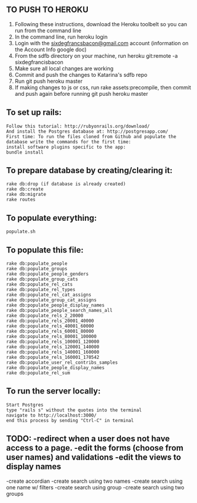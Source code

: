## TO PUSH TO HEROKU
1. Following these instructions, download the Heroku toolbelt so you can run from the command line
2. In the command line, run heroku login
3. Login with the sixdegfrancsbacon@gmail.com account (information on the Account Info google doc)
4. From the sdfb directory on your machine, run heroku git:remote -a sixdegfrancisbacon
5. Make sure all local changes are working
6. Commit and push the changes to Katarina's sdfb repo
7. Run git push heroku master
8. If making changes to js or css, run rake assets:precompile, then commit and push again before running git push heroku master

## To set up rails:
```
Follow this tutorial: http://rubyonrails.org/download/
And install the Postgres database at: http://postgresapp.com/
First time: To run the files cloned from Github and populate the database write the commands for the first time:
install software plugins specific to the app:
bundle install
```

## To prepare database by creating/clearing it:

```
rake db:drop (if database is already created)
rake db:create
rake db:migrate
rake routes 
```

## To populate everything:

```
populate.sh
```


## To populate this file:

```
rake db:populate_people
rake db:populate_groups
rake db:populate_people_genders
rake db:populate_group_cats
rake db:populate_rel_cats
rake db:populate_rel_types
rake db:populate_rel_cat_assigns
rake db:populate_group_cat_assigns
rake db:populate_people_display_names
rake db:populate_people_search_names_all
rake db:populate_rels_2_20000
rake db:populate_rels_20001_40000
rake db:populate_rels_40001_60000
rake db:populate_rels_60001_80000
rake db:populate_rels_80001_100000
rake db:populate_rels_100001_120000
rake db:populate_rels_120001_140000
rake db:populate_rels_140001_160000
rake db:populate_rels_160001_170542
rake db:populate_user_rel_contribs_samples
rake db:populate_people_display_names
rake db:populate_rel_sum
```

## To run the server locally:

```
Start Postgres
type "rails s" without the quotes into the terminal
navigate to http://localhost:3000/
end this process by sending "Ctrl-C" in terminal
```


TODO:
-redirect when a user does not have access to a page.
-edit the forms (choose from user names) and validations
-edit the views to display names
---------
-create accordian
-create search using two names
-create search using one name w/ filters
-create search using group
-create search using two groups
